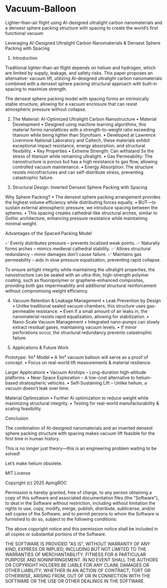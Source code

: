 # Vacuum-Balloon
Lighter-than-air flight using AI-designed ultralight carbon nanomaterials and a densest sphere packing structure with spacing to create the world’s first functional vacuum 

Leveraging AI-Designed Ultralight Carbon Nanomaterials & Densest Sphere Packing with Spacing

1. Introduction

Traditional lighter-than-air flight depends on helium and hydrogen, which are limited by supply, leakage, and safety risks. This paper proposes an alternative: vacuum lift, utilizing AI-designed ultralight carbon nanomaterials combined with a densest sphere packing structural approach with built-in spacing to maximize strength.

The densest sphere packing model with spacing forms an intrinsically stable structure, allowing for a vacuum enclosure that can resist atmospheric pressure without collapse.

2. The Material: AI-Optimized Ultralight Carbon Nanostructure
	•	Material Development
	•	Designed using machine learning algorithms, this material forms nanolattices with a strength-to-weight ratio exceeding titanium while being lighter than Styrofoam.
	•	Developed at Lawrence Livermore National Laboratory and Caltech, these materials exhibit exceptional impact resistance, energy absorption, and structural flexibility.
	•	Key Properties
	•	Extreme Strength: Can withstand 5x the stress of titanium while remaining ultralight.
	•	Gas Permeability: The nanostructure is porous but has a high resistance to gas flow, allowing controlled vacuum maintenance.
	•	Energy Absorption: The structure resists microfractures and can self-distribute stress, preventing catastrophic failure.

3. Structural Design: Inverted Densest Sphere Packing with Spacing

Why Sphere Packing?
	•	The densest sphere packing arrangement provides the highest volume efficiency while distributing forces equally.
	•	BUT—to sustain external atmospheric pressure, we introduce spacing between the spheres.
	•	This spacing creates cathedral-like structural arches, similar to Gothic architecture, enhancing pressure resistance while maintaining minimal weight.

Advantages of the Spaced Packing Model

✅ Evenly distributes pressure – prevents localized weak points.
✅ Naturally forms arches – mimics medieval cathedral stability.
✅ Allows structural redundancy – minor damages don’t cause failure.
✅ Maintains gas permeability – aids in slow pressure equalization, preventing rapid collapse.

To ensure airtight integrity while maintaining the ultralight properties, the nanostructure can be sealed with an ultra-thin, high-strength polymer coating, such as fluoropolymer or graphene-enhanced composites, providing both gas impermeability and additional structural reinforcement without compromising weight efficiency.

4. Vacuum Retention & Leakage Management
	•	Leak Prevention by Design
	•	Unlike traditional sealed vacuum chambers, this structure uses gas-permeable resistance.
	•	Even if a small amount of air leaks in, the nanomaterial resists rapid equalization, allowing for stabilization.
	•	Nano-Scale Vacuum Management
	•	Integrated nano-pumps can slowly extract residual gases, maintaining vacuum levels.
	•	If minor perforations occur, the structural redundancy prevents catastrophic failure.


6. Applications & Future Work

Prototype: 1m³ Model
	•	A 1m³ vacuum balloon will serve as a proof of concept.
	•	Focus on real-world lift measurements & material resilience.

Larger Applications
	•	Vacuum Airships – Long-duration high-altitude platforms.
	•	Near-Space Exploration – A low-cost alternative to helium-based stratospheric vehicles.
	•	Self-Sustaining Lift – Unlike helium, a vacuum doesn’t leak over time.

Material Optimization
	•	Further AI optimization to reduce weight while maximizing structural integrity.
	•	Testing for real-world manufacturability & scaling feasibility.

Conclusion

The combination of AI-designed nanomaterials and an inverted densest sphere packing structure with spacing makes vacuum lift feasible for the first time in human history.

This is no longer just theory—this is an engineering problem waiting to be solved!

Let’s make helium obsolete. 

MIT License

Copyright (c) 2025 ApingROC

Permission is hereby granted, free of charge, to any person obtaining a copy
of this software and associated documentation files (the "Software"), to deal
in the Software without restriction, including without limitation the rights
to use, copy, modify, merge, publish, distribute, sublicense, and/or sell
copies of the Software, and to permit persons to whom the Software is
furnished to do so, subject to the following conditions:

The above copyright notice and this permission notice shall be included in all
copies or substantial portions of the Software.

THE SOFTWARE IS PROVIDED "AS IS", WITHOUT WARRANTY OF ANY KIND, EXPRESS OR
IMPLIED, INCLUDING BUT NOT LIMITED TO THE WARRANTIES OF MERCHANTABILITY,
FITNESS FOR A PARTICULAR PURPOSE AND NONINFRINGEMENT. IN NO EVENT SHALL THE
AUTHORS OR COPYRIGHT HOLDERS BE LIABLE FOR ANY CLAIM, DAMAGES OR OTHER
LIABILITY, WHETHER IN AN ACTION OF CONTRACT, TORT OR OTHERWISE, ARISING FROM,
OUT OF OR IN CONNECTION WITH THE SOFTWARE OR THE USE OR OTHER DEALINGS IN THE
SOFTWARE.
